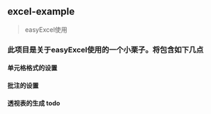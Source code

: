 ## excel-example
> easyExcel使用

### 此项目是关于easyExcel使用的一个小栗子。将包含如下几点
#### 单元格格式的设置
#### 批注的设置
#### 透视表的生成 todo


